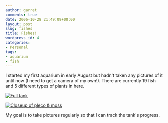 ```yaml
---
author: garret
comments: true
date: 2006-10-28 21:49:09+00:00
layout: post
slug: fishes
title: Fishes!
wordpress_id: 4
categories:
- Personal
tags:
- aquarium
- fish
---
```


I started my first aquarium in early August but hadn't taken any pictures of it until now (I need to get a camera of my own!). There are currently 19 fish and 5 different types of plants in here.

[](http://flickr.com/photos/powdahound/281642063/)


[![Full tank](http://static.flickr.com/106/281642063_e739362a4f_m.jpg)](http://flickr.com/photos/powdahound/281642063/)


[](http://flickr.com/photos/powdahound/281642067/)


[![Closeup of pleco & moss](http://static.flickr.com/84/281642067_2c37491aa1_m.jpg)](http://flickr.com/photos/powdahound/281642067/)


My goal is to take pictures regularly so that I can track the tank's progress.
